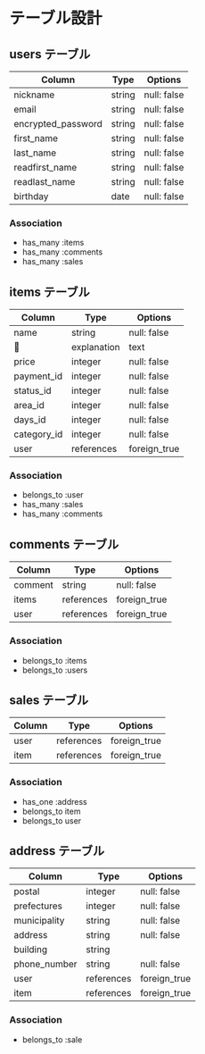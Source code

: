 # テーブル設計

## users テーブル

| Column             | Type    | Options     |
| ------------------ | ------- | ----------- |
| nickname           | string  | null: false |
| email              | string  | null: false |
| encrypted_password | string  | null: false |
| first_name         | string  | null: false |
| last_name          | string  | null: false |
| readfirst_name     | string  | null: false |
| readlast_name      | string  | null: false |
| birthday           | date    | null: false |

### Association

- has_many :items
- has_many :comments
- has_many :sales


## items テーブル

| Column         | Type       | Options     |
| -------------- | ---------- | ----------- |
| name           | string     | null: false |
| explanation    | text       | null: false |
| price          | integer    | null: false |
| payment_id     | integer    | null: false |
| status_id      | integer    | null: false |
| area_id        | integer    | null: false |
| days_id        | integer    | null: false |
| category_id    | integer    | null: false |
| user           | references | foreign_true            |

### Association
- belongs_to :user
- has_many :sales
- has_many :comments


## comments テーブル

| Column   | Type       | Options      |
| -------- | ---------- | ------------ |
| comment  | string     | null: false  | 
| items    | references | foreign_true |
| user     | references | foreign_true |


### Association
- belongs_to :items
- belongs_to :users


## sales テーブル

| Column         | Type       | Options      |
| -------------- | ---------- | ------------ |
| user           | references | foreign_true | 
| item           | references | foreign_true |

### Association
- has_one :address
- belongs_to item
- belongs_to user


## address テーブル

| Column         | Type       | Options      |
| -------------- | ---------- | ------------ |
| postal         | integer    | null: false  |
| prefectures    | integer    | null: false  |
| municipality   | string     | null: false  |
| address        | string     | null: false  |
| building       | string     |              |
| phone_number   | string     | null: false  |
| user           | references | foreign_true |
| item           | references | foreign_true |

### Association
- belongs_to :sale
